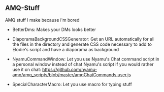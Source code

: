 ## AMQ-Stuff
AMQ stuff I make because i'm bored


- BetterDms:
Makes your DMs looks better

- DiaporamaBackgroundCSSGenerator:
Get an URL automatically for all the files in the directory and generate CSS code necessary to add to Elodie's script and have a diaporama as background

- NyamuCommandWindow:
Let you use Nyamu's Chat command script in a personal window instead of chat
Nyamu's script if you would rather use it on chat: https://github.com/nyamu-amq/amq_scripts/blob/master/amqChatCommands.user.js

- SpecialCharacterMacro:
Let you use macro for typing stuff
